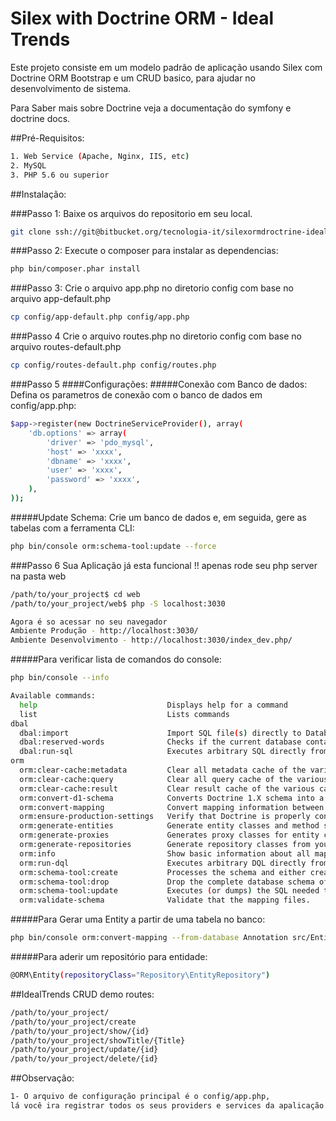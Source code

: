 Silex with Doctrine ORM - Ideal Trends
==================

Este projeto consiste em um modelo padrão de aplicação usando Silex com Doctrine ORM Bootstrap e um CRUD basico, para ajudar no desenvolvimento de sistema.

Para Saber mais sobre Doctrine veja a documentação do symfony e doctrine docs.

##Pré-Requisitos:
```bash
1. Web Service (Apache, Nginx, IIS, etc)
2. MySQL
3. PHP 5.6 ou superior
```
##Instalação:

###Passo 1:
Baixe os arquivos do repositorio em seu local.
```bash
git clone ssh://git@bitbucket.org/tecnologia-it/silexormdroctrine-idealtrends.git
```
###Passo 2:
Execute o composer para instalar as dependencias:
```bash
php bin/composer.phar install
```
###Passo 3:
Crie o arquivo app.php no diretorio config
com base no arquivo app-default.php
```bash
cp config/app-default.php config/app.php
```
###Passo 4
Crie o arquivo routes.php no diretorio config
com base no arquivo routes-default.php
```bash
cp config/routes-default.php config/routes.php
```
###Passo 5
####Configurações:
#####Conexão com Banco de dados:
Defina os parametros de conexão com o banco de dados em config/app.php:
```bash
$app->register(new DoctrineServiceProvider(), array(
    'db.options' => array(
        'driver' => 'pdo_mysql',
        'host' => 'xxxx',
        'dbname' => 'xxxx',
        'user' => 'xxxx',
        'password' => 'xxxx',
    ),
));
```
#####Update Schema:
Crie um banco de dados e, em seguida, gere as tabelas com a ferramenta CLI:
```bash
php bin/console orm:schema-tool:update --force
```
###Passo 6
Sua Aplicação já esta funcional !! apenas rode seu php server na pasta web
```bash
/path/to/your_project$ cd web
/path/to/your_project/web$ php -S localhost:3030

Agora é so acessar no seu navegador
Ambiente Produção - http://localhost:3030/
Ambiente Desenvolvimento - http://localhost:3030/index_dev.php/

```

#####Para verificar lista de comandos do console:
```bash
php bin/console --info
```

```bash
Available commands:
  help                             Displays help for a command
  list                             Lists commands
dbal
  dbal:import                      Import SQL file(s) directly to Database.
  dbal:reserved-words              Checks if the current database contains identifiers that are reserved.
  dbal:run-sql                     Executes arbitrary SQL directly from the command line.
orm
  orm:clear-cache:metadata         Clear all metadata cache of the various cache drivers.
  orm:clear-cache:query            Clear all query cache of the various cache drivers.
  orm:clear-cache:result           Clear result cache of the various cache drivers.
  orm:convert-d1-schema            Converts Doctrine 1.X schema into a Doctrine 2.X schema.
  orm:convert-mapping              Convert mapping information between supported formats.
  orm:ensure-production-settings   Verify that Doctrine is properly configured for a production environment.
  orm:generate-entities            Generate entity classes and method stubs from your mapping information.
  orm:generate-proxies             Generates proxy classes for entity classes.
  orm:generate-repositories        Generate repository classes from your mapping information.
  orm:info                         Show basic information about all mapped entities
  orm:run-dql                      Executes arbitrary DQL directly from the command line.
  orm:schema-tool:create           Processes the schema and either create it directly on EntityManager Storage Connection or generate the SQL output.
  orm:schema-tool:drop             Drop the complete database schema of EntityManager Storage Connection or generate the corresponding SQL output.
  orm:schema-tool:update           Executes (or dumps) the SQL needed to update the database schema to match the current mapping metadata.
  orm:validate-schema              Validate that the mapping files.
```
#####Para Gerar uma Entity a partir de uma tabela no banco:
```bash
php bin/console orm:convert-mapping --from-database Annotation src/Entity --force
```
#####Para aderir um repositório para entidade:
```bash
@ORM\Entity(repositoryClass="Repository\EntityRepository")
```
##IdealTrends CRUD demo routes:
```bash
/path/to/your_project/
/path/to/your_project/create
/path/to/your_project/show/{id}
/path/to/your_project/showTitle/{Title}
/path/to/your_project/update/{id}
/path/to/your_project/delete/{id}
```

##Observação: 
```bash
1- O arquivo de configuração principal é o config/app.php, 
lá você ira registrar todos os seus providers e services da apalicação.
```
